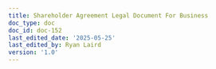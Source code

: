 ```yaml
---
title: Shareholder Agreement Legal Document For Business
doc_type: doc
doc_id: doc-152
last_edited_date: '2025-05-25'
last_edited_by: Ryan Laird
version: '1.0'
---
```



